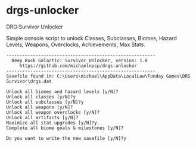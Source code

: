 # drgs-unlocker
DRG:Survivor Unlocker

Simple console script to unlock Classes, Subclasses, Biomes, Hazard Levels, Weapons, Overclocks, Achievements, Max Stats.

```
--------------------------------------------------------
  Deep Rock Galactic: Survivor Unlocker, version: 1.0
     https://github.com/michaelnpsp/drgs-unlocker
--------------------------------------------------------
Savefile found in: C:\Users\michael\AppData\LocalLow\Funday Games\DRG Survivor\drgs.dat

Unlock all biomes and hazard levels [y/N]?
Unlock all classes [y/N]?y
Unlock all subclasses [y/N]?y
Unlock all weapons [y/N]?
Unlock all weapon overclocks [y/N]?
Unlock all artifacts [y/N]?
Maximize all stat upgrades [y/N]?y
Complete all biome goals & milestones [y/N]?

Do you want to write the new savefile [y/N]?y

```
